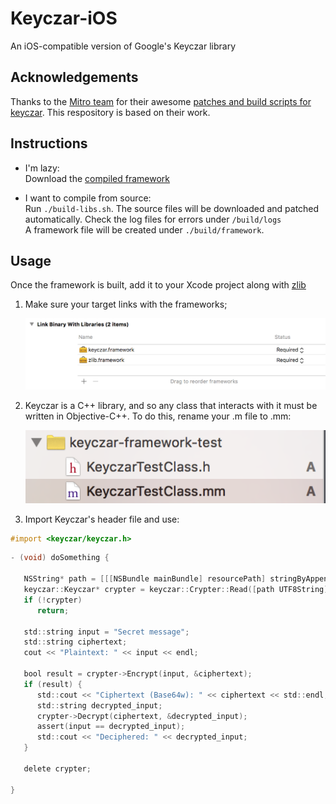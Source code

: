 # Keyczar-iOS
An iOS-compatible version of Google's Keyczar library

## Acknowledgements
Thanks to the [Mitro team](https://github.com/mitro-co/mitro) for their awesome [patches and build scripts for keyczar](https://github.com/mitro-co/mitro/tree/master/mitro-core/cpp/third_party). This respository is based on their work.

## Instructions

* I'm lazy:  
   Download the [compiled framework](/lazy/keyczar.framework.zip)

* I want to compile from source:  
   Run ```./build-libs.sh```. The source files will be downloaded and patched automatically. Check the log files for errors under ```/build/logs```  
   A framework file will be created under ```./build/framework```.

## Usage
Once the framework is built, add it to your Xcode project along with [zlib](https://gist.github.com/dulaccc/75f1f49f53e544cef549)

1. Make sure your target links with the frameworks;

   ![Link with frameworks](/instructions/link_binaries.png)

2. Keyczar is a C++ library, and so any class that interacts with it must be written in Objective-C++. To do this, rename your .m file to .mm:

   ![Setting file as c++](/instructions/mm_file.png)

3. Import Keyczar's header file and use:
```objective-c
#import <keyczar/keyczar.h>
```
```objective-c
- (void) doSomething {

   NSString* path = [[[NSBundle mainBundle] resourcePath] stringByAppendingPathComponent:@"aes"];
   keyczar::Keyczar* crypter = keyczar::Crypter::Read([path UTF8String]);
   if (!crypter)
      return;
   
   std::string input = "Secret message";
   std::string ciphertext;
   cout << "Plaintext: " << input << endl;
   
   bool result = crypter->Encrypt(input, &ciphertext);
   if (result) {
      std::cout << "Ciphertext (Base64w): " << ciphertext << std::endl;
      std::string decrypted_input;
      crypter->Decrypt(ciphertext, &decrypted_input);
      assert(input == decrypted_input);
      std::cout << "Deciphered: " << decrypted_input;
   }
   
   delete crypter;
   
}
```
